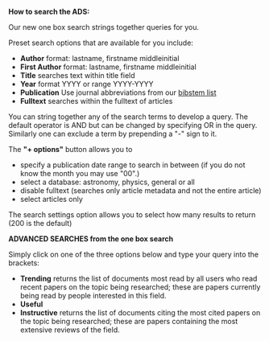 <B>How to search the ADS:</B>

Our new one box search strings together queries for you.

Preset search options that are available for you include: <ul> 
  <li><B>Author</B> format: lastname, firstname middleinitial
  <li><B>First Author</B> format: lastname, firstname middleinitial
  <li><B>Title</B> searches text within title field
  <li><B>Year</B> format YYYY or range YYYY-YYYY
  <li><B>Publication</B> Use journal abbreviations from our <A HREF=
  "http://adsabs.harvard.edu/abs_doc/journal.abbr.html"> bibstem list </A>
  <li><B>Fulltext</B> searches within the fulltext of articles
  </ul>
  
  You can string together any of the search terms to develop a query.  The default operator is AND but can be changed by specifying OR in the query.  Similarly one can exclude a term by prepending a "-" sign to it.
  
  The <B>"+ options"</B> button allows you to <ul> 
  <li>specify a publication date range to search in between (if you do not know the month you may use "00".)  
  <li>select a database:  astronomy, physics, general or all
  <li>disable fulltext (searches only article metadata and not the entire article)
  <li> select articles only
  </ul>
  
  The search settings option allows you to select how many results to return (200 is the default)
  
  <B>ADVANCED SEARCHES from the one box search</B>
  
  Simply click on one of the three options below and type your query into the brackets:
  <ul>
  <li> <B>Trending</B> returns the list of documents most read by all users who read recent papers on the topic being researched; these are papers currently being read by people interested in this field.
  <li> <B>Useful</B>
  <li> <B>Instructive</B> returns the list of documents citing the most cited papers on the topic being researched; these are papers containing the most extensive reviews of the field.
  
  
  
